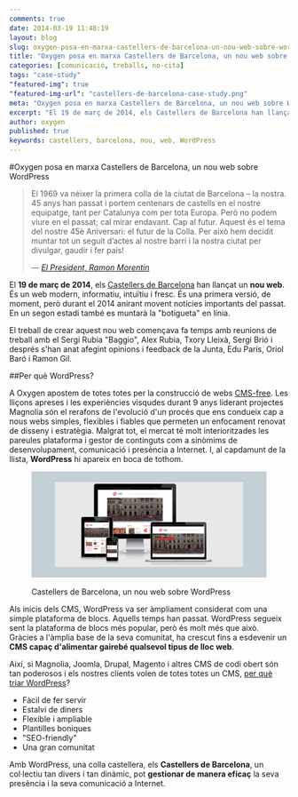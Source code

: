 ```yaml
---
comments: true
date: 2014-03-19 11:48:19
layout: blog
slug: oxygen-posa-en-marxa-castellers-de-barcelona-un-nou-web-sobre-wordpress
title: "Oxygen posa en marxa Castellers de Barcelona, un nou web sobre WordPress"
categories: [comunicació, treballs, no-cita]
tags: "case-study"
"featured-img": true
"featured-img-url": "castellers-de-barcelona-case-study.png"
meta: "Oxygen posa en marxa Castellers de Barcelona, un nou web sobre WordPress"
excerpt: "El 19 de març de 2014, els Castellers de Barcelona han llançat un nou web. És un web modern, informatiu, intuïtiu i fresc."
author: oxygen
published: true
keywords: castellers, barcelona, nou, web, WordPress
---
```


#Oxygen posa en marxa Castellers de Barcelona, un nou web sobre WordPress

>El 1969 va néixer la primera colla de la ciutat de Barcelona – la nostra. 45 anys han passat i portem centenars de castells en el nostre equipatge, tant per Catalunya com per tota Europa. Però no podem viure en el passat; cal mirar endavant. Cap al futur. Aquest és el tema del nostre 45è Aniversari: el futur de la Colla. Per això hem decidit muntar tot un seguit d’actes al nostre barri i la nostra ciutat per divulgar, gaudir i fer país!<footer>&mdash; <cite><a href="{{ page.url }}" title="{{ page.title }}">El President, Ramon Morentin</a></cite></footer>

El **19 de març de 2014**, els [Castellers de Barcelona](http://www.castellersdebarcelona.cat/ "Colla Castellers de Barcelona") han llançat un **nou web**. És un web modern, informatiu, intuïtiu i fresc. És una primera versió, de moment, però durant el 2014 anirant movent notícies importants del passat. En un segon estadi també es muntarà la  "botigueta" en línia.

El treball de crear aquest nou web començava fa temps amb reunions de treball amb el Sergi Rubia "Baggio", Alex Rubia, Txory Lleixà, Sergi Brió i després s'han anat afegint opinions i feedback de la Junta, Edu París, Oriol Baró i Ramon Gil.

##Per què WordPress?

A Oxygen apostem de totes totes per la construcció de webs [CMS-free](/oxygen-un-web-cms-free). Les lliçons apreses i les experiències visqudes durant 9 anys liderant projectes Magnolia són el rerafons de l'evolució d'un procés que ens condueix cap a nous webs simples, flexibles i fiables que permeten un enfocament renovat de disseny i estratègia. Malgrat tot, el mercat té molt interioritzades les pareules plataforma i gestor de continguts com a sinòmims de desenvolupament, comunicació i presència a Internet. I, al capdamunt de la llista, **WordPress** hi apareix en boca de tothom.

<figure class="hidden-xs hidden-sm ox_animate_when_almost_visible ox_right-to-left"><img src="/assets/img/castellers-de-barcelona-full-width-snapshot.png" /><figcaption><p>Castellers de Barcelona, un nou web sobre WordPress</p></figcaption></figure>

Als inicis dels CMS, WordPress va ser àmpliament considerat com una simple plataforma de blocs. Aquells temps han passat. WordPress segueix sent la plataforma de blocs més popular, però és molt més que això. Gràcies a l'àmplia base de la seva comunitat, ha crescut fins a esdevenir un **CMS capaç d'alimentar gairebé qualsevol tipus de lloc web**. 

Així, si Magnolia, Joomla, Drupal, Magento i altres CMS de codi obert són tan poderosos i els nostres clients volen de totes totes un CMS, [per què triar WordPress](/per-que-wordpress/)?

- Fàcil de fer servir
- Estalvi de diners
- Flexible i ampliable
- Plantilles boniques
- "SEO-friendly"
- Una gran comunitat

Amb WordPress, una colla castellera, els **Castellers de Barcelona**, un col·lectiu tan divers i tan dinàmic, pot **gestionar de manera eficaç** la seva presència i la seva comunicació a Internet.